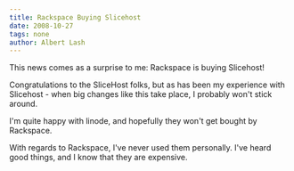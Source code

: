 ```yaml
---
title: Rackspace Buying Slicehost
date: 2008-10-27
tags: none
author: Albert Lash
---
```

This news comes as a surprise to me: Rackspace is buying Slicehost!

Congratulations to the SliceHost folks, but as has been my experience with Slicehost - when big changes like this take place, I probably won't stick around.

I'm quite happy with linode, and hopefully they won't get bought by Rackspace.

With regards to Rackspace, I've never used them personally. I've heard good things, and I know that they are expensive.

